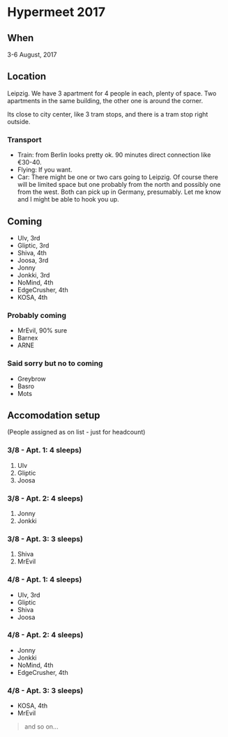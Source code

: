 <!-- TITLE: Well hello there -->
<!-- SUBTITLE: We use this page to store information about Hypermeet 2017 -->

# Hypermeet 2017

## When

3-6 August, 2017


## Location

Leipzig. We have 3 apartment for 4 people in each, plenty of space. Two apartments in the same building, the other one is around the corner.

Its close to city center, like 3 tram stops, and there is a tram stop right outside.

### Transport

* Train: from Berlin looks pretty ok. 90 minutes direct connection like €30-40.
* Flying: If you want.
* Car: There might be one or two cars going to Leipzig. Of course there will be limited space but one probably from the north and possibly one from the west. Both can pick up in Germany, presumably. Let me know and I might be able to hook you up.


## Coming

* Ulv, 3rd
* Gliptic, 3rd
* Shiva, 4th
* Joosa, 3rd
* Jonny
* Jonkki, 3rd
* NoMind, 4th
* EdgeCrusher, 4th
* KOSA, 4th
 
### Probably coming

* MrEvil, 90% sure
* Barnex
* ARNE

### Said sorry but no to coming

* Greybrow
* Basro
* Mots

## Accomodation setup
(People assigned as on list - just for headcount)

### 3/8 - Apt. 1: 4 sleeps)
1. Ulv
2. Gliptic
3. Joosa
### 3/8 - Apt. 2: 4 sleeps)
1. Jonny
2. Jonkki
### 3/8 - Apt. 3: 3 sleeps)
1. Shiva
2. MrEvil

### 4/8 - Apt. 1: 4 sleeps)
* Ulv, 3rd
* Gliptic
* Shiva
* Joosa
### 4/8 - Apt. 2: 4 sleeps)
* Jonny
* Jonkki
* NoMind, 4th
* EdgeCrusher, 4th
### 4/8 - Apt. 3: 3 sleeps)
* KOSA, 4th
* MrEvil

> and so on...